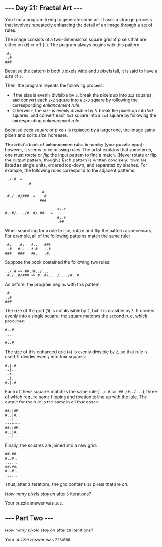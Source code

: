 ## --- Day 21: Fractal Art ---

You find a program trying to generate some art. It uses a strange process that involves repeatedly enhancing the detail of an image through a set of rules.

The image consists of a two-dimensional square grid of pixels that are either on (`#`) or off (`.`). The program always begins with this pattern:

    .#.
    ..#
    ###
    

Because the pattern is both `3` pixels wide and `3` pixels tall, it is said to have a _size_ of `3`.

Then, the program repeats the following process:

*   If the size is evenly divisible by `2`, break the pixels up into `2x2` squares, and convert each `2x2` square into a `3x3` square by following the corresponding _enhancement rule_.
*   Otherwise, the size is evenly divisible by `3`; break the pixels up into `3x3` squares, and convert each `3x3` square into a `4x4` square by following the corresponding _enhancement rule_.

Because each square of pixels is replaced by a larger one, the image gains pixels and so its _size_ increases.

The artist's book of enhancement rules is nearby (your puzzle input); however, it seems to be missing rules. The artist explains that sometimes, one must _rotate_ or _flip_ the input pattern to find a match. (Never rotate or flip the output pattern, though.) Each pattern is written concisely: rows are listed as single units, ordered top-down, and separated by slashes. For example, the following rules correspond to the adjacent patterns:

    ../.#  =  ..
              .#
    
                    .#.
    .#./..#/###  =  ..#
                    ###
    
                            #..#
    #..#/..../#..#/.##.  =  ....
                            #..#
                            .##.
    

When searching for a rule to use, rotate and flip the pattern as necessary. For example, all of the following patterns match the same rule:

    .#.   .#.   #..   ###
    ..#   #..   #.#   ..#
    ###   ###   ##.   .#.
    

Suppose the book contained the following two rules:

    ../.# => ##./#../...
    .#./..#/### => #..#/..../..../#..#
    

As before, the program begins with this pattern:

    .#.
    ..#
    ###
    

The size of the grid (`3`) is not divisible by `2`, but it is divisible by `3`. It divides evenly into a single square; the square matches the second rule, which produces:

    #..#
    ....
    ....
    #..#
    

The size of this enhanced grid (`4`) is evenly divisible by `2`, so that rule is used. It divides evenly into four squares:

    #.|.#
    ..|..
    --+--
    ..|..
    #.|.#
    

Each of these squares matches the same rule (`../.# => ##./#../...`), three of which require some flipping and rotation to line up with the rule. The output for the rule is the same in all four cases:

    ##.|##.
    #..|#..
    ...|...
    ---+---
    ##.|##.
    #..|#..
    ...|...
    

Finally, the squares are joined into a new grid:

    ##.##.
    #..#..
    ......
    ##.##.
    #..#..
    ......
    

Thus, after `2` iterations, the grid contains `12` pixels that are _on_.

_How many pixels stay on_ after `5` iterations?

Your puzzle answer was `162`.

## --- Part Two ---


_How many pixels stay on_ after `18` iterations?

Your puzzle answer was `2264586`.